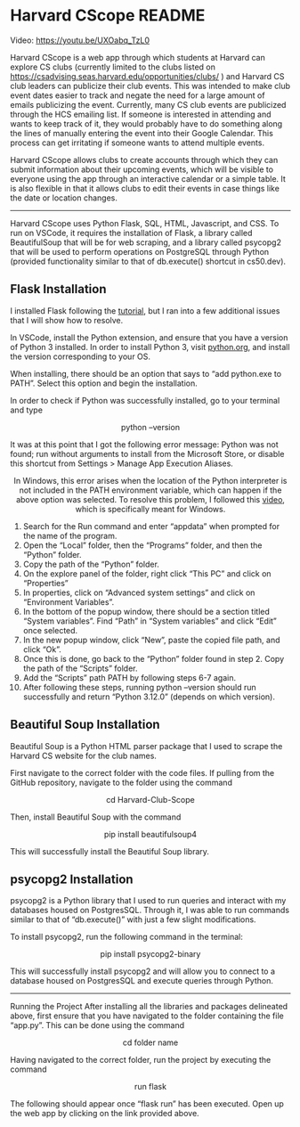 # Harvard CScope README

Video: https://youtu.be/UXOabq_TzL0 

Harvard CScope is a web app through which students at Harvard can explore CS clubs (currently limited to the clubs listed on https://csadvising.seas.harvard.edu/opportunities/clubs/ ) and Harvard CS club leaders can publicize their club events. This was intended to make club event dates easier to track and negate the need for a large amount of emails publicizing the event. Currently, many CS club events are publicized through the HCS emailing list. If someone is interested in attending and wants to keep track of it, they would probably have to do something along the lines of manually entering the event into their Google Calendar. This process can get irritating if someone wants to attend multiple events. 

Harvard CScope allows clubs to create accounts through which they can submit information about their upcoming events, which will be visible to everyone using the app through an interactive calendar or a simple table. It is also flexible in that it allows clubs to edit their events in case things like the date or location changes. 

---------------------------------------------------------------------------------------------------------------------

Harvard CScope uses Python Flask, SQL, HTML, Javascript, and CSS. To run on VSCode, it requires the installation of Flask, a library called BeautifulSoup that will be for web scraping, and a library called psycopg2 that will be used to perform operations on PostgreSQL through Python (provided functionality similar to that of db.execute() shortcut in cs50.dev). 

## Flask Installation
I installed Flask following the [tutorial](https://code.visualstudio.com/docs/python/tutorial-flask), but I ran into a few additional issues that I will show how to resolve.

In VSCode, install the Python extension, and ensure that you have a version of Python 3 installed. In order to install Python 3, visit [python.org](https://www.python.org/downloads/), and install the version corresponding to your OS. 

When installing, there should be an option that says to “add python.exe to PATH”. Select this option and begin the installation. 

In order to check if Python was successfully installed, go to your terminal and type

<p style="text-align: center;">python –version</p>

It was at this point that I got the following error message:
Python was not found; run without arguments to install from the Microsoft Store, or disable this shortcut from Settings > Manage App Execution Aliases. 

<p style="text-align: center;">In Windows, this error arises when the location of the Python interpreter is not included in the PATH environment variable, which can happen if the above option was selected. To resolve this problem, I followed this <a href = https://www.youtube.com/watch?v=BatXXsIn6Xw&ab_channel=MohammedSadik>video</a>, which is specifically meant for Windows. </p>

1. Search for the Run command and enter “appdata” when  prompted for the name of the program. 
2. Open the “Local” folder, then the “Programs” folder, and then the “Python” folder. 
3. Copy the path of the “Python” folder. 
4. On the explore panel of the folder, right click “This PC” and click on “Properties”
5. In properties, click on “Advanced system settings” and click on “Environment Variables”. 
6. In the bottom of the popup window, there should be a section titled “System variables”. Find “Path” in “System variables” and click “Edit” once selected. 
7. In the new popup window, click “New”, paste the copied file path, and click “Ok”. 
8. Once this is done, go back to the “Python” folder found in step 2. Copy the path of the “Scripts” folder. 
9. Add the “Scripts” path PATH by following steps 6-7 again. 
10. After following these steps, running python –version should run successfully and return “Python 3.12.0” (depends on which version). 

## Beautiful Soup Installation
Beautiful Soup is a Python HTML parser package that I used to scrape the Harvard CS website for the club names. 

First navigate to the correct folder with the code files. If pulling from the GitHub repository, navigate to the folder using the command
<p style="text-align: center;">cd Harvard-Club-Scope</p>
Then, install Beautiful Soup with the command
<p style="text-align: center;">pip install beautifulsoup4</p>
This will successfully install the Beautiful Soup library. 

## psycopg2 Installation
psycopg2 is a Python library that I used to run queries and interact with my databases housed on PostgresSQL. Through it, I was able to run commands similar to that of “db.execute()” with just a few slight modifications. 

To install psycopg2, run the following command in the terminal:
<p style="text-align: center;">pip install psycopg2-binary</p>
This will successfully install psycopg2 and will allow you to connect to a database housed on PostgresSQL and execute queries through Python. 

---------------------------------------------------------------------------------------------------------------------
Running the Project
After installing all the libraries and packages delineated above, first ensure that you have navigated to the folder containing the file “app.py”. This can be done using the command
<p style="text-align: center;">cd folder name</p>
Having navigated to the correct folder, run the project by executing the command
<p style="text-align: center;"> run flask </p>

The following should appear once “flask run” has been executed. Open up the web app by clicking on the link provided above. 

